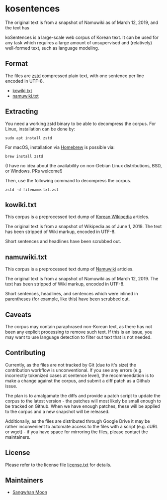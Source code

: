 kosentences
===========
The original text is from a snapshot of Namuwiki as of March 12, 2019, and the text has

koSentences is a large-scale web corpus of Korean text. It can be used for any task which
requires a large amount of unsupervised and (relatively) well-formed text, such as language
modeling.

Format
------

The files are [zstd]() compressed plain text, with one sentence per line encoded in UTF-8.

 - [kowiki.txt](https://drive.google.com/uc?id=1dR4CsClnw2S2QQidWGO5AKGr-OLT4dS-)
 - [namuwiki.txt](https://drive.google.com/uc?id=1rmBYaWk1Zm5ImEZU634iUu2HedIbhAVM)

Extracting
----------

You need a working zstd binary to be able to decompress the corpus. For Linux, installation can be done by:

    sudo apt install zstd

For macOS, installation via [Homebrew](https://brew.sh) is possible via:

    brew install zstd

(I have no idea about the availability on non-Debian Linux distributions, BSD, or Windows. PRs welcome!)

Then, use the following command to decompress the corpus.

    zstd -d filename.txt.zst

kowiki.txt
----------

This corpus is a preprocessed text dump of [Korean Wikipedia](https://ko.wikipedia.org/) articles.

The original text is from a snapshot of Wikipedia as of June 1, 2019.
The text has been stripped of Wiki markup, encoded in UTF-8.

Short sentences and headlines have been scrubbed out.

namuwiki.txt
------------

This corpus is a preprocessed text dump of [Namuwiki](https://namu.wiki/) articles.

The original text is from a snapshot of Namuwiki as of March 12, 2019.
The text has been stripped of Wiki markup, encoded in UTF-8.

Short sentences, headlines, and sentences which were inlined in parentheses
(for example, like this) have been scrubbed out.

Caveats
-------

The corpus may contain paraphrased non-Korean text, as there has not been any explicit
processing to remove such text. If this is an issue, you may want to use language detection
to filter out text that is not needed.

Contributing
------------

Currently, as the files are not tracked by Git (due to it's size) the contribution workflow is
unconventional. If you see any errors (e.g. incorrectly tokenized cases at sentence level), the
recommendation is to make a change against the corpus, and submit a diff patch as a Github issue.

The plan is to amalgamate the diffs and provide a patch script to update the corpus to the latest
version - the patches will most likely be small enough to be tracked on Github. When we have
enough patches, these will be applied to the corpus and a new snapshot will be released.

Additionally, as the files are distributed through Google Drive it may be rather inconvenient to
automate access to the files with a script (e.g. cURL or wget) - if you have space for mirroring
the files, please contact the maintainers.

License
-------

Please refer to the license file [license.txt](license.txt) for details.

Maintainers
-----------

 - [Sangwhan Moon](https://sangwhan.com)

